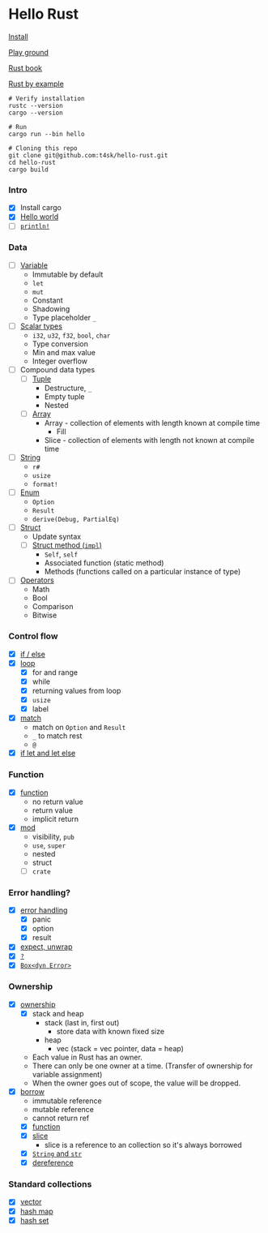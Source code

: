 # Hello Rust

[Install](https://www.rust-lang.org/tools/install)

[Play ground](https://play.rust-lang.org/?version=stable&mode=debug&edition=2021)

[Rust book](https://doc.rust-lang.org/book/title-page.html)

[Rust by example](https://doc.rust-lang.org/rust-by-example/index.html)

```shell
# Verify installation
rustc --version
cargo --version

# Run
cargo run --bin hello

# Cloning this repo
git clone git@github.com:t4sk/hello-rust.git
cd hello-rust
cargo build
```

### Intro

- [x] Install cargo
- [x] [Hello world](./src/bin/hello.rs)
- [ ] [`println!`](./src/bin/print.rs)

### Data

- [ ] [Variable](./src/bin/variable.rs)
  - Immutable by default
  - `let`
  - `mut`
  - Constant
  - Shadowing
  - Type placeholder `_`
- [ ] [Scalar types](./src/bin/scalar.rs)
  - `i32`, `u32`, `f32`, `bool`, `char`
  - Type conversion
  - Min and max value
  - Integer overflow
- [ ] Compound data types
  - [ ] [Tuple](./src/bin/tuple.rs)
    - Destructure, `_`
    - Empty tuple
    - Nested
  - [ ] [Array](./src/bin/array.rs)
    - Array - collection of elements with length known at compile time
      - Fill
    - Slice - collection of elements with length not known at compile time
- [ ] [String](./src/bin/string.rs)
  - `r#`
  - `usize`
  - `format!`
- [ ] [Enum](./src/bin/enum.rs)
  - `Option`
  - `Result`
  - `derive(Debug, PartialEq)`
- [ ] [Struct](./src/bin/struct.rs)
  - Update syntax
  - [ ] [Struct method (`impl`)](./src/bin/struct_method.rs)
    - `Self`, `self`
    - Associated function (static method)
    - Methods (functions called on a particular instance of type)
- [ ] [Operators](./src/bin/operator.rs)
  - Math
  - Bool
  - Comparison
  - Bitwise

### Control flow

- [x] [if / else](./src/bin/if_else.rs)
- [x] [loop](./src/bin/loop.rs)
  - [x] for and range
  - [x] while
  - [x] returning values from loop
  - [x] `usize`
  - [x] label
- [x] [match](./src/bin/match.rs)
  - match on `Option` and `Result`
  - `_` to match rest
  - `@`
- [x] [if let and let else](./src/bin/if_let.rs)

### Function

- [x] [function](./src/bin/func.rs)
  - no return value
  - return value
  - implicit return
- [x] [mod](./src/bin/mods.rs)
  - visibility, `pub`
  - `use`, `super`
  - nested
  - struct
  - [ ] `crate`

### Error handling?

- [x] [error handling](./src/bin/error.rs)
  - [x] panic
  - [x] option
  - [x] result
- [x] [expect, unwrap](./src/bin/expect.rs)
- [x] [`?`](./src/bin/question.rs)
- [x] [`Box<dyn Error>`](./src/bin/box_dyn_error.rs)

### Ownership

- [x] [ownership](./src/bin/ownership.rs)
  - [x] stack and heap
    - stack (last in, first out)
      - store data with known fixed size
    - heap
      - vec (stack = vec pointer, data = heap)
  - Each value in Rust has an owner.
  - There can only be one owner at a time. (Transfer of ownership for variable assignment)
  - When the owner goes out of scope, the value will be dropped.
- [x] [borrow](./src/bin/borrow.rs)
  - immutable reference
  - mutable reference
  - cannot return ref
  - [x] [function](./src/bin/borrow_func.rs)
  - [x] [slice](./scr/bin/borrow_slice.rs)
    - slice is a reference to an collection so it's always borrowed
  - [x] [`String` and `str`](./src/bin/borrow_string_str.rs)
  - [x] [dereference](./src/bin/borrow_deref.rs)

### Standard collections

- [x] [vector](./src/bin/vec.rs)
- [x] [hash map](./src/bin/hash_map.rs)
- [x] [hash set](./src/bin/hash_set.rs)
